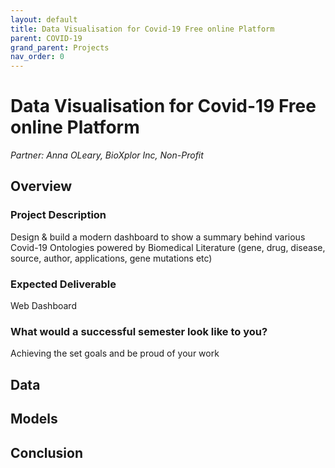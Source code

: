 ```yaml
---
layout: default
title: Data Visualisation for Covid-19 Free online Platform
parent: COVID-19
grand_parent: Projects 
nav_order: 0
---
```



# Data Visualisation for Covid-19 Free online Platform
*Partner: Anna OLeary, BioXplor Inc, Non-Profit*

## Overview
### Project Description
Design & build a modern dashboard to show a summary behind various Covid-19 Ontologies powered by Biomedical Literature (gene, drug, disease, source, author, applications, gene mutations etc)
### Expected Deliverable
Web Dashboard 
### What would a successful semester look like to you?
Achieving the set goals and be proud of your work

## Data

## Models

## Conclusion


```python

```
